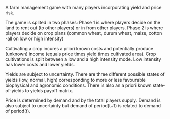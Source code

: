 A farm management game with many players incorporating yield and price risk. 

The game is splited in two phases: 
Phase 1 is where players decide on the land to rent out (to other players) or in from other players.
Phase 2 is where players decide on crop plans (common wheat, durum wheat, maize, cotton -all on low or high intensity)

Cultivating a crop incures a priori known costs and potentially produce (unknown) income (equals price times yield times cultivated area). 
Crop cultivations is split between a low and a high intensity mode. Low intensity has lower costs and lower yields.

Yields are subject to uncertainty. There are three different possible states of yields (low, normal, high) corresponding to more or less favourable biophysical and agronomic conditions. There is also an a priori known state-of-yields to yields payoff matrix. 

Price is determined by demand and by the total players supply. Demand is also subject to uncertainty but demand of period(t+1) is related to demand of period(t).
